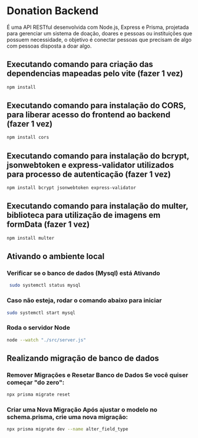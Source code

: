 # Donation Backend

 É uma API RESTful desenvolvida com Node.js, Express e Prisma, projetada para gerenciar um sistema de doação, doares e pessoas ou instituições que possuem necessidade, o objetivo é conectar pessoas que precisam de algo com pessoas disposta a doar algo.

## Executando comando para criação das dependencias mapeadas pelo vite (fazer 1 vez) ##

 ```bash
npm install
```
## Executando comando para instalação do CORS, para liberar acesso do frontend ao backend (fazer 1 vez) ##

 ```bash
npm install cors
```

## Executando comando para instalação do bcrypt, jsonwebtoken e express-validator utilizados para processo de autenticação (fazer 1 vez) ##

 ```bash
npm install bcrypt jsonwebtoken express-validator
```


 ## Executando comando para instalação do multer, biblioteca para utilização de imagens em formData (fazer 1 vez)   ##
 ```bash
npm install multer
```



 ## Ativando o ambiente local ##

 ### Verificar se o banco de dados (Mysql) está Ativando ###

```bash
 sudo systemctl status mysql
```

### Caso não esteja, rodar o comando abaixo para iniciar ###

```bash
sudo systemctl start mysql
```

### Roda o servidor Node ###

```bash
node --watch "./src/server.js"
```

 ## Realizando migração de banco de dados ##

 ### Remover Migrações e Resetar Banco de Dados Se você quiser começar "do zero": ###

```bash
npx prisma migrate reset
```

 ### Criar uma Nova Migração Após ajustar o modelo no schema.prisma, crie uma nova migração: ###

```bash
npx prisma migrate dev --name alter_field_type
```